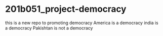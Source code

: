 # 201b051_project-democracy
this is a new repo to promoting democracy
America is a democracy
india is a democracy
Pakishtan is not a democracy

